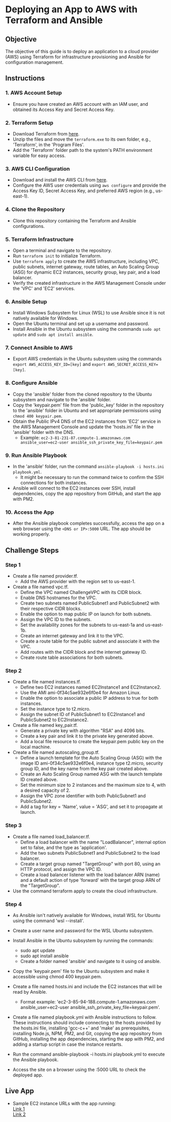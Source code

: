 # Deploying an App to AWS with Terraform and Ansible

## Objective

The objective of this guide is to deploy an application to a cloud provider (AWS) using Terraform for infrastructure provisioning and Ansible for configuration management.

## Instructions

### 1. AWS Account Setup

- Ensure you have created an AWS account with an IAM user, and obtained its Access Key and Secret Access Key.

### 2. Terraform Setup

- Download Terraform from [here](https://developer.hashicorp.com/terraform/downloads?product_intent=terraform).
- Unzip the files and move the `terraform.exe` to its own folder, e.g., 'Terraform', in the 'Program Files'.
- Add the 'Terraform' folder path to the system's PATH environment variable for easy access.

### 3. AWS CLI Configuration

- Download and install the AWS CLI from [here](https://aws.amazon.com/cli/).
- Configure the AWS user credentials using `aws configure` and provide the Access Key ID, Secret Access Key, and preferred AWS region (e.g., us-east-1).

### 4. Clone the Repository

- Clone this repository containing the Terraform and Ansible configurations.

### 5. Terraform Infrastructure

- Open a terminal and navigate to the repository.
- Run `terraform init` to initialize Terraform.
- Use `terraform apply` to create the AWS infrastructure, including VPC, public subnets, internet gateway, route tables, an Auto Scaling Group (ASG) for dynamic EC2 instances, security group, key pair, and a load balancer.
- Verify the created infrastructure in the AWS Management Console under the 'VPC' and 'EC2' services.

### 6. Ansible Setup

- Install Windows Subsystem for Linux (WSL) to use Ansible since it is not natively available for Windows.
- Open the Ubuntu terminal and set up a username and password.
- Install Ansible in the Ubuntu subsystem using the commands `sudo apt update` and `sudo apt install ansible`.

### 7. Connect Ansible to AWS

- Export AWS credentials in the Ubuntu subsystem using the commands `export AWS_ACCESS_KEY_ID=[key]` and `export AWS_SECRET_ACCESS_KEY=[key]`.

### 8. Configure Ansible

- Copy the 'ansible' folder from the cloned repository to the Ubuntu subsystem and navigate to the 'ansible' folder.
- Copy the 'keypair.pem' file from the 'public_key' folder in the repository to the 'ansible' folder in Ubuntu and set appropriate permissions using `chmod 400 keypair.pem`.
- Obtain the Public IPv4 DNS of the EC2 instances from 'EC2' service in the AWS Management Console and update the 'hosts.ini' file in the 'ansible' folder with the DNS.
  - Example: `ec2-3-81-231-87.compute-1.amazonaws.com ansible_user=ec2-user ansible_ssh_private_key_file=keypair.pem`

### 9. Run Ansible Playbook

- In the 'ansible' folder, run the command `ansible-playbook -i hosts.ini playbook.yml`.
  - It might be necessary to run the command twice to confirm the SSH connections for both instances.
- Ansible will connect to the EC2 instances over SSH, install dependencies, copy the app repository from GitHub, and start the app with PM2.

### 10. Access the App

- After the Ansible playbook completes successfully, access the app on a web browser using the `<DNS or IP>:5000` URL.
  The app should be working properly.

## Challenge Steps

### Step 1

- Create a file named provider.tf.
  - Add the AWS provider with the region set to us-east-1.
- Create a file named vpc.tf.
  - Define the VPC named ChallengeVPC with its CIDR block.
  - Enable DNS hostnames for the VPC.
  - Create two subnets named PublicSubnet1 and PublicSubnet2 with their respective CIDR blocks.
  - Enable the option to map public IP on launch for both subnets.
  - Assign the VPC ID to the subnets.
  - Set the availability zones for the subnets to us-east-1a and us-east-1b.
  - Create an internet gateway and link it to the VPC.
  - Create a route table for the public subnet and associate it with the VPC.
  - Add routes with the CIDR block and the internet gateway ID.
  - Create route table associations for both subnets.

### Step 2

- Create a file named instances.tf.
  - Define two EC2 instances named EC2Instance1 and EC2Instance2.
  - Use the AMI ami-0f34c5ae932e6f0e4 for Amazon Linux.
  - Enable the option to associate a public IP address to true for both instances.
  - Set the instance type to t2.micro.
  - Assign the subnet ID of PublicSubnet1 to EC2Instance1 and PublicSubnet2 to EC2Instance2.
- Create a file named key_pair.tf.
  - Generate a private key with algorithm "RSA" and 4096 bits.
  - Create a key pair and link it to the private key generated above.
  - Add a local file resource to create the keypair.pem public key on the local machine.
- Create a file named autoscaling_group.tf.
  - Define a launch template for the Auto Scaling Group (ASG) with the image ID ami-0f34c5ae932e6f0e4, instance type t2.micro, security group ID, and the key name from the key pair created above.
  - Create an Auto Scaling Group named ASG with the launch template ID created above.
  - Set the minimum size to 2 instances and the maximum size to 4, with a desired capacity of 2.
  - Assign the VPC zone identifier with both PublicSubnet1 and PublicSubnet2.
  - Add a tag for key = 'Name', value = 'ASG', and set it to propagate at launch.

### Step 3

- Create a file named load_balancer.tf.
  - Define a load balancer with the name "LoadBalancer", internal option set to false, and the type as 'application'.
  - Add the two subnets PublicSubnet1 and PublicSubnet2 to the load balancer.
  - Create a target group named "TargetGroup" with port 80, using an HTTP protocol, and assign the VPC ID.
  - Create a load balancer listener with the load balancer ARN (name) and a default action of type 'forward' with the target group ARN of the "TargetGroup".
- Use the command terraform apply to create the cloud infrastructure.

### Step 4

- As Ansible isn't natively available for Windows, install WSL for Ubuntu using the command 'wsl --install'.
- Create a user name and password for the WSL Ubuntu subsystem.
- Install Ansible in the Ubuntu subsystem by running the commands:

  - sudo apt update
  - sudo apt install ansible
  - Create a folder named 'ansible' and navigate to it using cd ansible.

- Copy the 'keypair.pem' file to the Ubuntu subsystem and make it accessible using chmod 400 keypair.pem.
- Create a file named hosts.ini and include the EC2 instances that will be read by Ansible.
  - Format example: 'ec2-3-85-94-188.compute-1.amazonaws.com ansible_user=ec2-user ansible_ssh_private_key_file=keypair.pem'.
- Create a file named playbook.yml with Ansible instructions to follow. These instructions should include connecting to the hosts provided by the hosts.ini file, installing 'gcc-c++' and 'make' as prerequisites, installing Node.js, NPM, PM2, and Git, copying the app repository from GitHub, installing the app dependencies, starting the app with PM2, and adding a startup script in case the instance restarts.
- Run the command ansible-playbook -i hosts.ini playbook.yml to execute the Ansible playbook.
- Access the site on a browser using the <DNS or IP>:5000 URL to check the deployed app.

## Live App

- Sample EC2 instance URLs with the app running:  
  [Link 1](http://ec2-3-81-231-87.compute-1.amazonaws.com:5000)  
  [Link 2](http://ec2-3-85-94-188.compute-1.amazonaws.com:5000)

